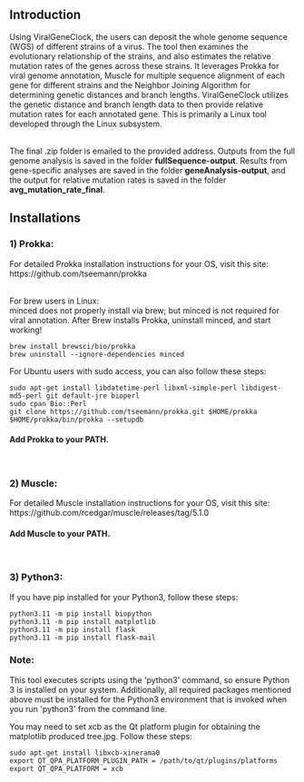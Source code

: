 <h2> Introduction </h2>
Using ViralGeneClock, the users can deposit the whole genome sequence (WGS) of different strains of a virus. The tool then examines the evolutionary relationship of the strains, and also estimates the relative mutation rates of the genes across these strains. It leverages Prokka for viral genome annotation, Muscle for multiple sequence alignment of each gene for different strains and the Neighbor Joining Algorithm for determining genetic distances and branch lengths. ViralGeneClock utilizes the genetic distance and branch length data to then provide relative mutation rates for each annotated gene. This is primarily a Linux tool developed through the Linux subsystem.<br> <br>

The final .zip folder is emailed to the provided address. Outputs from the full genome analysis is saved in the folder <b>fullSequence-output</b>. Results from gene-specific analyses are saved in the folder <b> geneAnalysis-output</b>, and the output for relative mutation rates is saved in the folder <b>avg_mutation_rate_final</b>.

<h2> Installations </h2>
<h3>1) Prokka:</h3> For detailed Prokka installation instructions for your OS, visit this site: https://github.com/tseemann/prokka <br> <br>
 
For brew users in Linux: <br>
minced does not properly install via brew; but minced is not required for viral annotation. After Brew installs Prokka, uninstall minced, and start working!

 ```shell
brew install brewsci/bio/prokka
brew uninstall --ignore-dependencies minced
```

For Ubuntu users with sudo access, you can also follow these steps:
```shell
sudo apt-get install libdatetime-perl libxml-simple-perl libdigest-md5-perl git default-jre bioperl
sudo cpan Bio::Perl
git clone https://github.com/tseemann/prokka.git $HOME/prokka
$HOME/prokka/bin/prokka --setupdb
```
<h4> Add Prokka to your PATH. </h4> <br>

<h3>2) Muscle:</h3> For detailed Muscle installation instructions for your OS, visit this site: https://github.com/rcedgar/muscle/releases/tag/5.1.0  <br>
<h4> Add Muscle to your PATH. </h4> <br>

<h3>3) Python3:</h3>

If you have pip installed for your Python3, follow these steps:

```shell
python3.11 -m pip install biopython
python3.11 -m pip install matplotlib
python3.11 -m pip install flask
python3.11 -m pip install flask-mail
```

<h3>Note: </h3>This tool executes scripts using the 'python3' command, so ensure Python 3 is installed on your system. Additionally, all required packages mentioned above must be installed for the Python3 environment that is invoked when you run 'python3' from the command line. <br>

You may need to set xcb as the Qt platform plugin for obtaining the matplotlib produced tree.jpg. Follow these steps:

```shell
sudo apt-get install libxcb-xinerama0
export QT_QPA_PLATFORM_PLUGIN_PATH = /path/to/qt/plugins/platforms
export QT_QPA_PLATFORM = xcb

```
